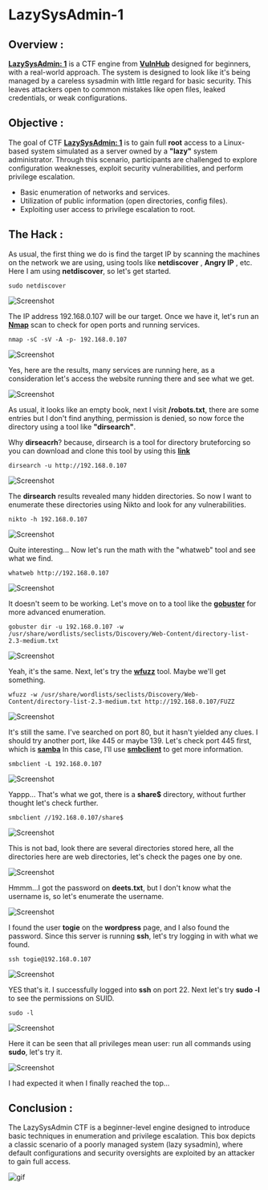 # LazySysAdmin-1
## Overview :
**[LazySysAdmin: 1](https://vulnhub.com/entry/lazysysadmin-1,205/)** is a CTF engine from **[VulnHub](https://vulnhub.com/)** designed for beginners, with a real-world approach. The system is designed to look like it's being managed by a careless sysadmin with little regard for basic security. This leaves attackers open to common mistakes like open files, leaked credentials, or weak configurations.

## Objective :
The goal of CTF **[LazySysAdmin: 1](https://vulnhub.com/entry/lazysysadmin-1,205/)** is to gain full **root** access to a Linux-based system simulated as a server owned by a **"lazy"** system administrator. Through this scenario, participants are challenged to explore configuration weaknesses, exploit security vulnerabilities, and perform privilege escalation.
- Basic enumeration of networks and services.
- Utilization of public information (open directories, config files).
- Exploiting user access to privilege escalation to root.

## The Hack :
As usual, the first thing we do is find the target IP by scanning the machines on the network we are using, using tools like **netdiscover** , **Angry IP** , etc. Here I am using **netdiscover**, so let's get started.
```
sudo netdiscover
```

![Screenshot](images/1.png)

The IP address 192.168.0.107 will be our target. Once we have it, let's run an **[Nmap](https://nmap.org/)** scan to check for open ports and running services.
```
nmap -sC -sV -A -p- 192.168.0.107
```

![Screenshot](images/2.png)

Yes, here are the results, many services are running here, as a consideration let's access the website running there and see what we get.

![Screenshot](images/3.png)

As usual, it looks like an empty book, next I visit **/robots.txt**, there are some entries but I don't find anything, permission is denied, so now force the directory using a tool like **"dirsearch"**.

Why **dirseacrh**? because, dirsearch is a tool for directory bruteforcing so you can download and clone this tool by using this **[link](https://github.com/maurosoria/dirsearch)**
```
dirsearch -u http://192.168.0.107
```

![Screenshot](images/4.png)

The **dirsearch** results revealed many hidden directories. So now I want to enumerate these directories using Nikto and look for any vulnerabilities.
```
nikto -h 192.168.0.107
```

![Screenshot](images/6.png)

Quite interesting... Now let's run the math with the "whatweb" tool and see what we find.
```
whatweb http://192.168.0.107
```

![Screenshot](images/5.png)

It doesn't seem to be working. Let's move on to a tool like the **[gobuster](https://github.com/OJ/gobuster)** for more advanced enumeration.
```
gobuster dir -u 192.168.0.107 -w /usr/share/wordlists/seclists/Discovery/Web-Content/directory-list-2.3-medium.txt
```

![Screenshot](images/7.png)

Yeah, it's the same. Next, let's try the **[wfuzz](https://github.com/xmendez/wfuzz)** tool. Maybe we'll get something.
```
wfuzz -w /usr/share/wordlists/seclists/Discovery/Web-Content/directory-list-2.3-medium.txt http://192.168.0.107/FUZZ
```

![Screenshot](images/8.png)

It's still the same. I've searched on port 80, but it hasn't yielded any clues. I should try another port, like 445 or maybe 139. Let's check port 445 first, which is **[samba](https://www.samba.org/)** In this case, I'll use **[smbclient](https://www.samba.org/samba/docs/current/man-html/smbclient.1.html)** to get more information.
```
smbclient -L 192.168.0.107
```

![Screenshot](images/9.png)

Yappp... That's what we got, there is a **share$** directory, without further thought let's check further.
```
smbclient //192.168.0.107/share$
```

![Screenshot](images/10.png)

This is not bad, look there are several directories stored here, all the directories here are web directories, let's check the pages one by one.

![Screenshot](images/11.png)

Hmmm...I got the password on **deets.txt**, but I don't know what the username is, so let's enumerate the username.

![Screenshot](images/12.png)

I found the user **togie** on the **wordpress** page, and I also found the password. Since this server is running **ssh**, let's try logging in with what we found.
```
ssh togie@192.168.0.107
```

![Screenshot](images/13.png)

YES that's it. I successfully logged into **ssh** on port 22.
Next let's try **sudo -l** to see the permissions on SUID.
```
sudo -l
```

![Screenshot](images/14.png)

Here it can be seen that all privileges mean user: run all commands using **sudo**, let's try it.

![Screenshot](images/15.png)

I had expected it when I finally reached the top...

## Conclusion :
The LazySysAdmin CTF is a beginner-level engine designed to introduce basic techniques in enumeration and privilege escalation. This box depicts a classic scenario of a poorly managed system (lazy sysadmin), where default configurations and security oversights are exploited by an attacker to gain full access.

![gif](https://media3.giphy.com/media/v1.Y2lkPTc5MGI3NjExN2tmcGtqdW5xbmk5czVrbmptaGx3cWxyM3dpMjM4ZzU3NWxkYjE1NSZlcD12MV9pbnRlcm5hbF9naWZfYnlfaWQmY3Q9Zw/mQG644PY8O7rG/giphy.gif)
